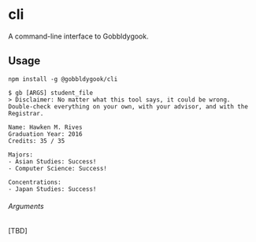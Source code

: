 # cli

A command-line interface to Gobbldygook.

## Usage

`npm install -g @gobbldygook/cli`

```console
$ gb [ARGS] student_file
> Disclaimer: No matter what this tool says, it could be wrong. Double-check everything on your own, with your advisor, and with the Registrar.

Name: Hawken M. Rives
Graduation Year: 2016
Credits: 35 / 35

Majors:
- Asian Studies: Success!
- Computer Science: Success!

Concentrations:
- Japan Studies: Success!
```

###### Arguments
[TBD]

